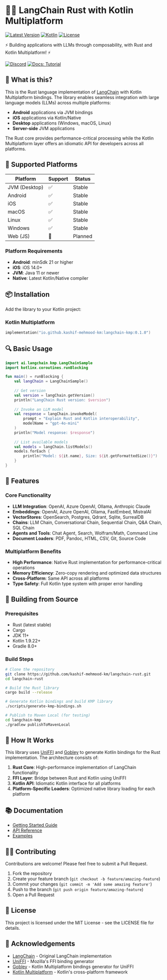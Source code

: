 # 🦜️🔗 LangChain Rust with Kotlin Multiplatform

[![Latest Version]][crates.io] [![Kotlin]][kotlin-url] [![License]][license-url]

[Latest Version]: https://img.shields.io/crates/v/langchain-rust.svg
[crates.io]: https://crates.io/crates/langchain-rust
[Kotlin]: https://img.shields.io/badge/kotlin-1.9.22-blue.svg
[kotlin-url]: https://kotlinlang.org
[License]: https://img.shields.io/badge/license-MIT-green.svg
[license-url]: https://opensource.org/licenses/MIT

⚡ Building applications with LLMs through composability, with Rust and Kotlin Multiplatform! ⚡

[![Discord](https://dcbadge.vercel.app/api/server/JJFcTFbanu?style=for-the-badge)](https://discord.gg/JJFcTFbanu)
[![Docs: Tutorial](https://img.shields.io/badge/docs-tutorial-success?style=for-the-badge&logo=appveyor)](https://langchain-rust.sellie.tech/get-started/quickstart)

## 🤔 What is this?

This is the Rust language implementation of [LangChain](https://github.com/langchain-ai/langchain) with Kotlin Multiplatform bindings. The library enables seamless integration with large language models (LLMs) across multiple platforms:

- **Android** applications via JVM bindings
- **iOS** applications via Kotlin/Native
- **Desktop** applications (Windows, macOS, Linux)
- **Server-side** JVM applications

The Rust core provides performance-critical processing while the Kotlin Multiplatform layer offers an idiomatic API for developers across all platforms.

## 🚀 Supported Platforms

| Platform | Support | Status |
|----------|---------|--------|
| JVM (Desktop) | ✅ | Stable |
| Android | ✅ | Stable |
| iOS | ✅ | Stable |
| macOS | ✅ | Stable |
| Linux | ✅ | Stable |
| Windows | ✅ | Stable |
| Web (JS) | 🔄 | Planned |

### Platform Requirements

- **Android**: minSdk 21 or higher
- **iOS**: iOS 14.0+
- **JVM**: Java 11 or newer
- **Native**: Latest Kotlin/Native compiler

## 📦 Installation

Add the library to your Kotlin project:

### Kotlin Multiplatform

```kotlin
implementation("io.github.kashif-mehmood-km:langchain-kmp:0.1.0")
```

## 🔍 Basic Usage

```kotlin
import ai.langchain.kmp.LangChainSample
import kotlinx.coroutines.runBlocking

fun main() = runBlocking {
    val langChain = LangChainSample()
    
    // Get version
    val version = langChain.getVersion()
    println("LangChain Rust version: $version")
    
    // Invoke an LLM model
    val response = langChain.invokeModel(
        prompt = "Explain Rust and Kotlin interoperability", 
        modelName = "gpt-4o-mini"
    )
    println("Model response: $response")
    
    // List available models
    val models = langChain.listModels()
    models.forEach { 
        println("Model: ${it.name}, Size: ${it.getFormattedSize()}")
    }
}
```

## 🧰 Features

### Core Functionality

- **LLM Integration**: OpenAI, Azure OpenAI, Ollama, Anthropic Claude
- **Embeddings**: OpenAI, Azure OpenAI, Ollama, FastEmbed, MistralAI
- **VectorStores**: OpenSearch, Postgres, Qdrant, Sqlite, SurrealDB
- **Chains**: LLM Chain, Conversational Chain, Sequential Chain, Q&A Chain, SQL Chain
- **Agents and Tools**: Chat Agent, Search, Wolfram/Math, Command Line
- **Document Loaders**: PDF, Pandoc, HTML, CSV, Git, Source Code

### Multiplatform Benefits

- **High Performance**: Native Rust implementation for performance-critical operations
- **Memory Efficiency**: Zero-copy rendering and optimized data structures
- **Cross-Platform**: Same API across all platforms
- **Type Safety**: Full Kotlin type system with proper error handling

## 🔨 Building from Source

### Prerequisites

- Rust (latest stable)
- Cargo
- JDK 11+
- Kotlin 1.9.22+
- Gradle 8.0+

### Build Steps

```bash
# Clone the repository
git clone https://github.com/kashif-mehmood-km/langchain-rust.git
cd langchain-rust

# Build the Rust library
cargo build --release

# Generate Kotlin bindings and build KMP library
./scripts/generate-kmp-bindings.sh

# Publish to Maven Local (for testing)
cd langchain-kmp
./gradlew publishToMavenLocal
```

## 🧠 How It Works

This library uses [UniFFI](https://github.com/mozilla/uniffi-rs) and [Gobley](https://github.com/gobley/gobley) to generate Kotlin bindings for the Rust implementation. The architecture consists of:

1. **Rust Core**: High-performance implementation of LangChain functionality
2. **FFI Layer**: Bridge between Rust and Kotlin using UniFFI
3. **Kotlin API**: Idiomatic Kotlin interface for all platforms
4. **Platform-Specific Loaders**: Optimized native library loading for each platform

## 📚 Documentation

- [Getting Started Guide](https://langchain-rust.sellie.tech/get-started/quickstart)
- [API Reference](https://langchain-rust.sellie.tech/reference/)
- [Examples](https://github.com/kashif-mehmood-km/langchain-rust/tree/main/examples)

## 👨‍💻 Contributing

Contributions are welcome! Please feel free to submit a Pull Request.

1. Fork the repository
2. Create your feature branch (`git checkout -b feature/amazing-feature`)
3. Commit your changes (`git commit -m 'Add some amazing feature'`)
4. Push to the branch (`git push origin feature/amazing-feature`)
5. Open a Pull Request

## 📄 License

This project is licensed under the MIT License - see the LICENSE file for details.

## 🙏 Acknowledgements

- [LangChain](https://github.com/langchain-ai/langchain) - Original LangChain implementation
- [UniFFI](https://github.com/mozilla/uniffi-rs) - Mozilla's FFI binding generator
- [Gobley](https://github.com/gobley/gobley) - Kotlin Multiplatform bindings generator for UniFFI
- [Kotlin Multiplatform](https://kotlinlang.org/docs/multiplatform.html) - Kotlin's cross-platform framework